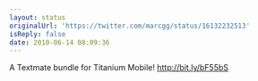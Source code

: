 ```yaml
---
layout: status
originalUrl: 'https://twitter.com/marcgg/status/16132232513'
isReply: false
date: 2010-06-14 08:09:36
---
```


A Textmate bundle for Titanium Mobile! http://bit.ly/bF55bS

